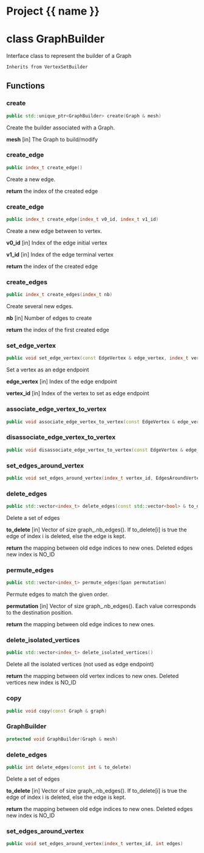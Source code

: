 <script setup>
import {useRoute} from 'vitepress'
const {path} = useRoute()
const tokens = path.split('/')
const words = tokens[2].split('-');
for (let i = 0; i < words.length; i++) {
    words[i] = words[i].charAt(0).toUpperCase() + words[i].slice(1);
    words[i] = words[i].replace('geode', 'Geode')
}
const name = words.join('-');
</script>
# Project {{ name }}

# class GraphBuilder


 Interface class to represent the builder of a Graph



```cpp
Inherits from VertexSetBuilder
```



## Functions

### create

```cpp
public std::unique_ptr<GraphBuilder> create(Graph & mesh)
```


 Create the builder associated with a Graph.

**mesh** [in] The Graph to build/modify

### create_edge

```cpp
public index_t create_edge()
```


 Create a new edge.

**return** the index of the created edge

### create_edge

```cpp
public index_t create_edge(index_t v0_id, index_t v1_id)
```


 Create a new edge between to vertex.

**v0_id** [in] Index of the edge initial vertex

**v1_id** [in] Index of the edge terminal vertex

**return** the index of the created edge

### create_edges

```cpp
public index_t create_edges(index_t nb)
```


 Create several new edges.

**nb** [in] Number of edges to create

**return** the index of the first created edge

### set_edge_vertex

```cpp
public void set_edge_vertex(const EdgeVertex & edge_vertex, index_t vertex_id)
```


 Set a vertex as an edge endpoint

**edge_vertex** [in] Index of the edge endpoint

**vertex_id** [in] Index of the vertex to set as edge endpoint

### associate_edge_vertex_to_vertex

```cpp
public void associate_edge_vertex_to_vertex(const EdgeVertex & edge_vertex, index_t vertex_id)
```


### disassociate_edge_vertex_to_vertex

```cpp
public void disassociate_edge_vertex_to_vertex(const EdgeVertex & edge_vertex)
```


### set_edges_around_vertex

```cpp
public void set_edges_around_vertex(index_t vertex_id, EdgesAroundVertex edges)
```


### delete_edges

```cpp
public std::vector<index_t> delete_edges(const std::vector<bool> & to_delete)
```


 Delete a set of edges

**to_delete** [in] Vector of size graph_.nb_edges(). If to_delete[i] is true the edge of index i is deleted, else the edge is kept.

**return** the mapping between old edge indices to new ones. Deleted edges new index is NO_ID

### permute_edges

```cpp
public std::vector<index_t> permute_edges(Span permutation)
```


 Permute edges to match the given order.

**permutation** [in] Vector of size graph_.nb_edges(). Each value corresponds to the destination position.

**return** the mapping between old edge indices to new ones.

### delete_isolated_vertices

```cpp
public std::vector<index_t> delete_isolated_vertices()
```


 Delete all the isolated vertices (not used as edge endpoint)

**return** the mapping between old vertex indices to new ones. Deleted vertices new index is NO_ID

### copy

```cpp
public void copy(const Graph & graph)
```


### GraphBuilder

```cpp
protected void GraphBuilder(Graph & mesh)
```


### delete_edges

```cpp
public int delete_edges(const int & to_delete)
```

 Delete a set of edges

**to_delete** [in] Vector of size graph_.nb_edges(). If to_delete[i] is true the edge of index i is deleted, else the edge is kept.

**return** the mapping between old edge indices to new ones. Deleted edges new index is NO_ID

### set_edges_around_vertex

```cpp
public void set_edges_around_vertex(index_t vertex_id, int edges)
```




